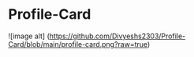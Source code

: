# Profile-Card

![image alt] (https://github.com/Divyeshs2303/Profile-Card/blob/main/profile-card.png?raw=true)
